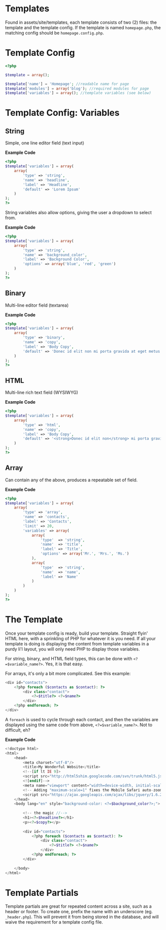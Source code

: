 # Templates
Found in assets/site/templates, each template consists of two (2) files: the template and the template config. If the template is named `homepage.php`, the matching config should be `homepage.config.php`.

# Template Config

```php
<?php

$template = array();

$template['name'] = 'Homepage'; //readable name for page
$template['modules'] = array('blog'); //required modules for page
$template['variables'] = array(); //template variables (see below)
```

# Template Config: Variables
## String
Simple, one line editor field (text input)

**Example Code**

```php
<?php
$template['variables'] = array(
    array(
        'type' => 'string',
        'name' => 'headline',
        'label' => 'Headline',
        'default' => 'Lorem Ipsum'
    )
);
?>
```

String variables also allow options, giving the user a dropdown to select from.

**Example Code**

```php
<?php
$template['variables'] = array(
    array(
        'type' => 'string',
        'name' => 'background_color',
        'label' => 'Background Color',
        'options' => array('blue', 'red', 'green')
    )
);
?>
```

## Binary
Multi-line editor field (textarea)

**Example Code**

```php
<?php
$template['variables'] = array(
    array(
        'type' => 'binary',
        'name' => 'copy',
        'label' => 'Body Copy',
        'default' => 'Donec id elit non mi porta gravida at eget metus. Duis mollis, est non commodo luctus, nisi erat porttitor ligula, eget lacinia odio sem nec elit.'
    )
);
?>
```

## HTML
Multi-line rich text field (WYSIWYG)

**Example Code**

```php
<?php
$template['variables'] = array(
    array(
        'type' => 'html',
        'name' => 'copy',
        'label' => 'Body Copy',
        'default' => '<strong>Donec id elit non</strong> mi porta gravida at eget metus. Duis mollis, est non commodo luctus, <em>nisi erat</em> porttitor ligula, eget lacinia odio sem nec elit.'
    )
);
?>
```

## Array
Can contain any of the above, produces a repeatable set of field.

**Example Code**

```php
<?php
$template['variables'] = array(
    array(
        'type' => 'array',
        'name' => 'contacts',
        'label' => 'Contacts',
        'limit' => 20,
        'variables' => array(
            array(
                'type'  => 'string',
                'name'  => 'title',
                'label' => 'Title',
                'options' => array('Mr.', 'Mrs.', 'Ms.')
            ),
            array(
                'type'  => 'string',
                'name'  => 'name',
                'label' => 'Name'
            )
        )
    )
);
?>
```

# The Template
Once your template config is ready, build your template. Straight flyin' HTML here, with a sprinkling of PHP for whatever it is you need. If all your template is doing is displaying the content from template variables in a purdy li'l layout, you will only need PHP to display those variables.

For string, binary, and HTML field types, this can be done with `<?=$variable_name?>`. Yes, it is that easy.

For arrays, it's only a bit more complicated. See this example:

```php
<div id="contacts">
    <?php foreach ($contacts as $contact): ?>
        <div class="contact">
            <?=$title?> <?=$name?>
        </div>
    <?php endforeach; ?>
</div>
```

A `foreach` is used to cycle through each contact, and then the variables are displayed using the same code from above, `<?=$variable_name?>`. Not to difficult, eh?

**Example Code**

```php
<!doctype html>
<html>
    <head>
        <meta charset="utf-8"/>
        <title>My Wonderful Website</title>
        <!--[if lt IE 9]>
        <script src="http://html5shim.googlecode.com/svn/trunk/html5.js"></script>
        <![endif]-->
        <meta name="viewport" content="width=device-width, initial-scale=1, maximum-scale=1"/>
        <!-- Adding "maximum-scale=1" fixes the Mobile Safari auto-zoom bug: http://filamentgroup.com/examples/iosScaleBug/ -->
        <script src="https://ajax.googleapis.com/ajax/libs/jquery/1.6.2/jquery.min.js" type="text/javascript"></script>
    </head>
    <body lang="en" style="background-color: <?=$background_color?>;">
        
        <!-- the magic //-->
        <h1><?=$headline?></h1>
        <p><?=$copy?></p>
        
        <div id="contacts">
            <?php foreach ($contacts as $contact): ?>
                <div class="contact">
                    <?=$title?> <?=$name?>
                </div>
            <?php endforeach; ?>
        </div>
        
    </body>
</html>
```

# Template Partials
Template partials are great for repeated content across a site, such as a header or footer. To create one, prefix the name with an underscore (eg. `_header.php`). This will prevent it from being stored in the database, and will waive the requirement for a template config file.